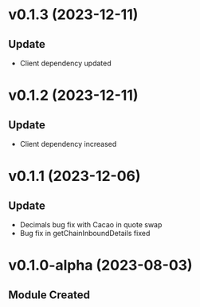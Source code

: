 # v0.1.3 (2023-12-11)

## Update

- Client dependency updated

# v0.1.2 (2023-12-11)

## Update

- Client dependency increased

# v0.1.1 (2023-12-06)

## Update

- Decimals bug fix with Cacao in quote swap
- Bug fix in getChainInboundDetails fixed

# v0.1.0-alpha (2023-08-03)

## Module Created
